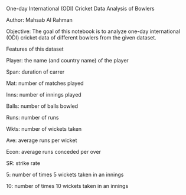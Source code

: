 One-day International (ODI) Cricket Data Analysis of Bowlers

Author: Mahsab Al Rahman

Objective: The goal of this notebook is to analyze one-day international (ODI) cricket data of different bowlers from the given dataset.

Features of this dataset

Player: the name (and country name) of the player

Span: duration of carrer

Mat: number of matches played

Inns: number of innings played

Balls: number of balls bowled

Runs: number of runs

Wkts: number of wickets taken

Ave: average runs per wicket

Econ: average runs conceded per over

SR: strike rate

5: number of times 5 wickets taken in an innings

10: number of times 10 wickets taken in an innings

